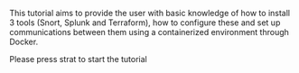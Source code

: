 This tutorial aims to provide the user with basic knowledge of how to install 3 tools (Snort, Splunk and Terraform), how to configure these and set up communications between them using a containerized environment through Docker. 

Please press strat to start the tutorial